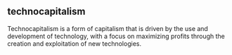 ## technocapitalism
Technocapitalism is a form of capitalism that is driven by the use and development of technology, with a focus on maximizing profits through the creation and exploitation of new technologies.

